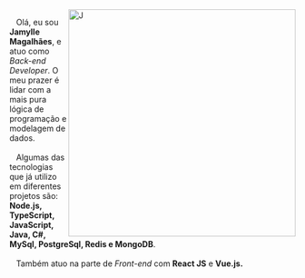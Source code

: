 
<img width="400px" src="https://blogger.googleusercontent.com/img/a/AVvXsEjv9Lra7FAIh-kAIq8WcwS56r19VVfnTzwk53VTKJ7x7qJ6xGDvDwRNFV1dVRuL0NRMdJsNiGWy-R6lMyt0bMyX0vEmJuVy97u2sSBoBRIaGfYLMcKn76TChiaODGVu1UmyGg_pTo-9eu7Sw9hJ3FK510mVBdaVzTKA60UfRiTJPPrUZ6f9S0oIXu3n=s2000" align="right" alt="J">

<p align="left">
  &nbsp;&nbsp;&nbsp;Olá, eu sou <b>Jamylle Magalhães</b>, e atuo como <i>Back-end Developer</i>. O meu prazer é lidar com a mais pura lógica de programação e modelagem de dados. <br><br>
  &nbsp;&nbsp;&nbsp;Algumas das tecnologias que já utilizo em diferentes projetos são: <b>Node.js, TypeScript, JavaScript, Java, C#, MySql, PostgreSql, Redis e MongoDB</b>.<br><br>
  &nbsp;&nbsp;&nbsp;Também atuo na parte de <i>Front-end</i> com <b>React JS</b> e <b>Vue.js<b/>.
</p>


